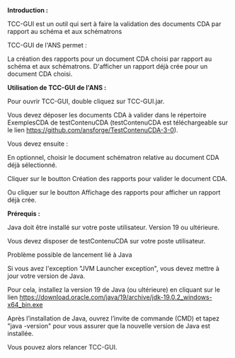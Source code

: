 **Introduction :**

TCC-GUI est un outil qui sert à faire la validation des documents CDA par rapport au schéma et aux schématrons

TCC-GUI de l'ANS permet :

La création des rapports pour un document CDA choisi par rapport au schéma et aux schématrons.
D'afficher un rapport déjà crée pour un document CDA choisi.

**Utilisation de TCC-GUI de l'ANS :**

Pour ouvrir TCC-GUI, double cliquez sur TCC-GUI.jar.

Vous devez déposer les documents CDA à valider dans le répertoire ExemplesCDA de testContenuCDA (testContenuCDA est téléchargeable sur le lien https://github.com/ansforge/TestContenuCDA-3-0).

Vous devez ensuite :

En optionnel, choisir le document schématron relative au document CDA déjà sélectionné. 

Cliquer sur le boutton Création des rapports pour valider le document CDA. 

Ou cliquer sur le boutton Affichage des rapports pour afficher un rapport déjà crée. 

**Prérequis :**

Java doit être installé sur votre poste utilisateur. Version 19 ou ultérieure. 

Vous devez disposer de testContenuCDA sur votre poste utilisateur.

Problème possible de lancement lié à Java

Si vous avez l'exception "JVM Launcher exception", vous devez mettre à jour votre version de Java.

Pour cela, installez la version 19 de Java (ou ultérieure) en cliquant sur le lien https://download.oracle.com/java/19/archive/jdk-19.0.2_windows-x64_bin.exe

Après l’installation de Java, ouvrez l’invite de commande (CMD) et tapez "java -version" pour vous assurer que la nouvelle version de Java est installée.

Vous pouvez alors relancer TCC-GUI.

